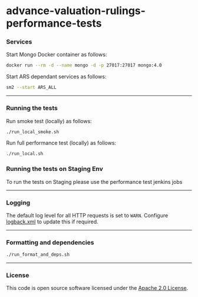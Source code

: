 
# advance-valuation-rulings-performance-tests

### Services

Start Mongo Docker container as follows:

```bash
docker run --rm -d --name mongo -d -p 27017:27017 mongo:4.0
```

Start ARS dependant  services as follows:

```bash
sm2 --start ARS_ALL
```

---

### Running the tests

Run smoke test (locally) as follows:

```bash
./run_local_smoke.sh
```

Run full performance test (locally) as follows:

```bash
./run_local.sh
```

### Running the tests on Staging Env

To run the tests on Staging please use the performance test jenkins jobs

---

### Logging

The default log level for all HTTP requests is set to `WARN`. Configure [logback.xml](src/test/resources/logback.xml) to update this if required.

---

### Formatting and dependencies

```bash
./run_format_and_deps.sh
```

---

### License

This code is open source software licensed under the [Apache 2.0 License]("http://www.apache.org/licenses/LICENSE-2.0.html").
